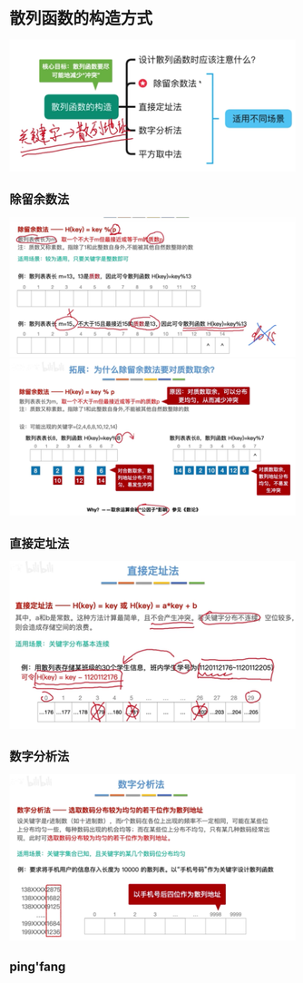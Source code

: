 


# 散列函数的构造方式


![输入图片说明](/imgs/2025-09-08/8JVUHe95g1cLJtiu.png)

## 除留余数法
![输入图片说明](/imgs/2025-09-08/4SLWuzxMmzpjavvV.png)
![输入图片说明](/imgs/2025-09-08/YjwGaYOQFeimkkBc.png)

## 直接定址法
![输入图片说明](/imgs/2025-09-08/frLlyBdmDCwh4bmH.png)

## 数字分析法
![输入图片说明](/imgs/2025-09-08/wlYb2lGxreXKuORQ.png)

## ping'fang
<!--stackedit_data:
eyJoaXN0b3J5IjpbMTgwODk1ODQxNCwxOTU5MjA2OTEyXX0=
-->